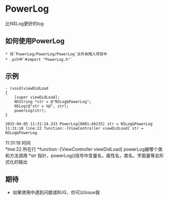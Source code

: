 # PowerLog
比NSLog更好的log

## 如何使用PowerLog
    * 将`PowerLog/PowerLog/PowerLog`文件夹拽入项目中
    * .pch中`#import "PowerLog.h"`


## 示例
```objc
- (void)viewDidLoad 
{
    [super viewDidLoad];
    NSString *str = @"NSLog&PowerLog";
    NSLog(@"str = %@", str);
    powerLog(str);
}
```
```
2015-04-05 11:31:24.333 PowerLog[8081:46235] str = NSLog&PowerLog
11:31:18 line:22 function:-[ViewController viewDidLoad] str = NSLog&PowerLog
 ```
11:31:18 时间        
*line:22    所在行
*function:-[ViewController viewDidLoad] powerLog被哪个类和方法调用
*str 指针，powerLog()括号中变量名，属性名，类名，字面量等会形式化的输出


## 期待
* 如果使用中遇到问题或BUG，你可以Issue我
